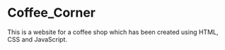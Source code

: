 # Coffee_Corner
This is a website for a coffee shop which has been created using HTML, CSS and JavaScript.
